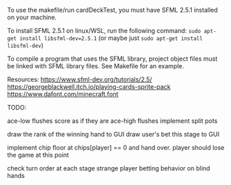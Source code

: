 To use the makefile/run cardDeckTest, you must have SFML 2.5.1 installed on your machine.

To install SFML 2.5.1 on linux/WSL, run the following command:
`sudo apt-get install libsfml-dev=2.5.1` (or maybe just `sudo apt-get install libsfml-dev`)

To compile a program that uses the SFML library, project object files must be linked with SFML library files. See Makefile for an example.

Resources:
https://www.sfml-dev.org/tutorials/2.5/
https://georgeblackwell.itch.io/playing-cards-sprite-pack
https://www.dafont.com/minecraft.font

TODO:

ace-low flushes score as if they are ace-high flushes
implement split pots

draw the rank of the winning hand to GUI
draw user's bet this stage to GUI

implement chip floor at chips[player] == 0 and hand over. player should lose the game at this point

check turn order at each stage
strange player betting behavior on blind hands